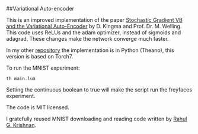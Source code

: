 ##Variational Auto-encoder

This is an improved implementation of the paper [Stochastic Gradient VB and the Variational Auto-Encoder](http://arxiv.org/abs/1312.6114) by D. Kingma and Prof. Dr. M. Welling. This code uses ReLUs and the adam optimizer, instead of sigmoids and adagrad. These changes make the network converge much faster.

In my other [repository](https://github.com/y0ast/Variational-Autoencoder) the implementation is in Python (Theano), this version is based on Torch7.

To run the MNIST experiment:

`th main.lua`

Setting the continuous boolean to true will make the script run the freyfaces experiment.

The code is MIT licensed.

I gratefully reused MNIST downloading and reading code written by [Rahul G. Krishnan](https://github.com/clinicalml/dgm).
